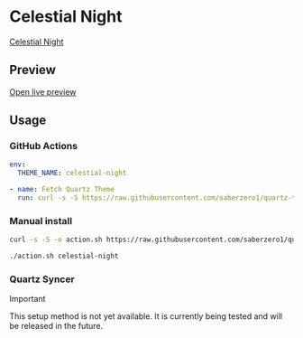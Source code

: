 # Celestial Night

[Celestial Night](https://github.com/Bluemoondragon07)

## Preview

[Open live preview](https://quartz-themes.github.io/celestial-night/)

## Usage

### GitHub Actions

```yaml
env:
  THEME_NAME: celestial-night
```

```yaml
- name: Fetch Quartz Theme
  run: curl -s -S https://raw.githubusercontent.com/saberzero1/quartz-themes/master/action.sh | bash -s -- $THEME_NAME
```

### Manual install

```bash
curl -s -S -o action.sh https://raw.githubusercontent.com/saberzero1/quartz-themes/master/action.sh

./action.sh celestial-night
```

### Quartz Syncer

> [!IMPORTANT]
> This setup method is not yet available. It is currently being tested and will be released in the future.
